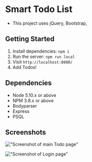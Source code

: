 # Smart Todo List

- This project uses jQuery, Bootstrap,

## Getting Started


1. Install dependencies: `npm i`
2. Run the server: `npm run local`
3. Visit `http://localhost:8080/`
4. Add Todos!

## Dependencies

- Node 5.10.x or above
- NPM 3.8.x or above
- Bodyparser
- Express
- PSQL

## Screenshots

!["Screenshot of main Todo page"]()

!["Screenshot of Login page"]()